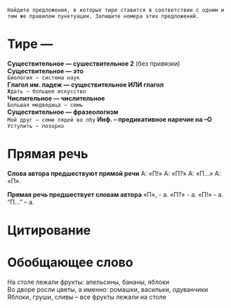 ```
Найдите предложения, в которых тире ставится в соответствии с одним и тем же правилом пунктуации. Запишите номера этих предложений.
```

# Тире —
**Существительное — сушествительное 2** (без привязки)
<br>
**Существительное — это**
<br>
`Биология – система наук`
<br>
**Глагол им. падеж — существительное ИЛИ глагол**
<br>
`Ждать – большое искусство`
<br>
**Числительное — числительное**
<br>
`Большая медведица – семь`
<br>
**Существительное — фразеологизм**
<br>
`Мой друг – семи пядей во лбу`
**Инф. – предикативное наречие на –О**
`Уступить – позорно`

# Прямая речь
**Слова автора предшествуют прямой речи**
А: «П!» А: «П?» А: «П...» А: «П». 

**Прямая речь предшествует словам автора**
«П», - а. «П?» - а. «П!» - а. “П...” – а. 

# Цитирование

# Обобщающее слово
На столе лежали фрукты: апельсины, бананы, яблоки
<br>
Во дворе росли цветы, а именно: ромашки, васильки, одуванчики
<br>
Яблоки, груши, сливы – все фрукты лежали на столе
